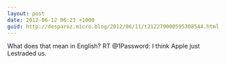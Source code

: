 ```yaml
---
layout: post
date: 2012-06-12 06:23 +1000
guid: http://desparoz.micro.blog/2012/06/11/t212279000595308544.html
---
```

What does that mean in English? RT @1Password: I think Apple just Lestraded us.
